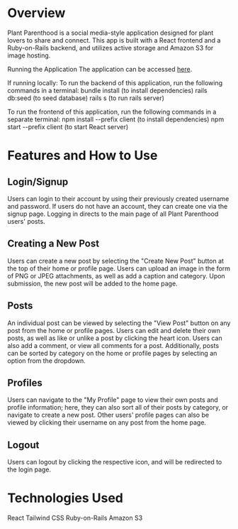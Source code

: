 # Overview
Plant Parenthood is a social media-style application designed for plant lovers to share and connect. This app is built with a React frontend and a Ruby-on-Rails backend, and utilizes active storage and Amazon S3 for image hosting.

Running the Application
The application can be accessed [here](https://plant-parenthood-social.onrender.com).

If running locally: 
To run the backend of this application, run the following commands in a terminal: bundle install (to install dependencies) rails db:seed (to seed database) rails s (to run rails server)

To run the frontend of this application, run the following commands in a separate terminal: npm install --prefix client (to install dependencies) npm start --prefix client (to start React server)

# Features and How to Use

## Login/Signup
Users can login to their account by using their previously created username and password. If users do not have an account, they can create one via the signup page. Logging in directs to the main page of all Plant Parenthood users' posts.
## Creating a New Post
Users can create a new post by selecting the "Create New Post" button at the top of their home or profile page. Users can upload an image in the form of PNG or JPEG attachments, as well as add a caption and category. Upon submission, the new post will be added to the home page.
## Posts
An individual post can be viewed by selecting the "View Post" button on any post from the home or profile pages. Users can edit and delete their own posts, as well as like or unlike a post by clicking the heart icon. Users can also add a comment, or view all comments for a post.
Additionally, posts can be sorted by category on the home or profile pages by selecting an option from the dropdown.
## Profiles
Users can navigate to the "My Profile" page to view their own posts and profile information; here, they can also sort all of their posts by category, or navigate to create a new post.
Other users' profile pages can also be viewed by clicking their username on any post from the home page.

## Logout
Users can logout by clicking the respective icon, and will be redirected to the login page.

# Technologies Used

React
Tailwind CSS
Ruby-on-Rails
Amazon S3
